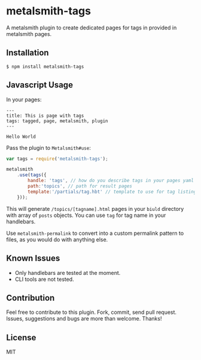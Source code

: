 # metalsmith-tags

  A metalsmith plugin to create dedicated pages for tags in provided in metalsmith pages.

## Installation

    $ npm install metalsmith-tags

## Javascript Usage

  In your pages:

```
---
title: This is page with tags
tags: tagged, page, metalsmith, plugin
---

Hello World
```

  Pass the plugin to `Metalsmith#use`:

```js
var tags = require('metalsmith-tags');

metalsmith
	.use(tags({
	    handle: 'tags', // how do you describe tags in your pages yaml
	    path:'topics', // path for result pages
	    template:'/partials/tag.hbt' // template to use for tag listing
	}));
```

  This will generate `/topics/[tagname].html` pages in your `biuld` directory with array of `posts` objects. You can use `tag` for tag name in your handlebars.

  Use `metalsmith-permalink` to convert into a custom permalink pattern to files, as you would do with anything else.

## Known Issues

* Only handlebars are tested at the moment.
* CLI tools are not tested.

## Contribution

  Feel free to contribute to this plugin. Fork, commit, send pull request.
  Issues, suggestions and bugs are more than welcome.
  Thanks!

## License

  MIT